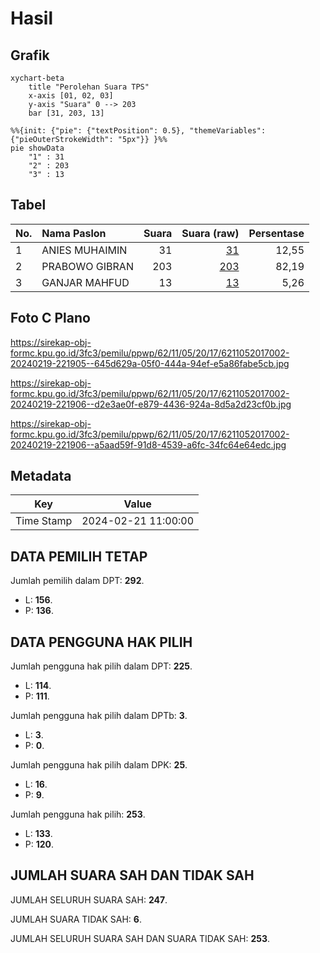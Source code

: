 # Hasil

## Grafik

```mermaid
xychart-beta
    title "Perolehan Suara TPS"
    x-axis [01, 02, 03]
    y-axis "Suara" 0 --> 203
    bar [31, 203, 13]
```

```mermaid
%%{init: {"pie": {"textPosition": 0.5}, "themeVariables": {"pieOuterStrokeWidth": "5px"}} }%%
pie showData
    "1" : 31
    "2" : 203
    "3" : 13
```

## Tabel

| No. | Nama Paslon    | Suara | Suara (raw) | Persentase |
|:--- |:-------------- | -----:| -----------:| ----------:|
| 1   | ANIES MUHAIMIN | 31    | [31][p-1]   | 12,55      |
| 2   | PRABOWO GIBRAN | 203   | [203][p-2]  | 82,19      |
| 3   | GANJAR MAHFUD  | 13    | [13][p-3]   | 5,26       |


[p-1]: https://github.com/gigit-pemilu/pemilu-2024-62-kalimantan-tengah/blob/main/pilpres/hitung-suara/sub/62-kalimantan-tengah/sub/11-pulang-pisau/sub/05-kahayan-hilir/sub/2017-hanjak-maju/sub/002-tps/sub/paslon-1.txt
[p-2]: https://github.com/gigit-pemilu/pemilu-2024-62-kalimantan-tengah/blob/main/pilpres/hitung-suara/sub/62-kalimantan-tengah/sub/11-pulang-pisau/sub/05-kahayan-hilir/sub/2017-hanjak-maju/sub/002-tps/sub/paslon-2.txt
[p-3]: https://github.com/gigit-pemilu/pemilu-2024-62-kalimantan-tengah/blob/main/pilpres/hitung-suara/sub/62-kalimantan-tengah/sub/11-pulang-pisau/sub/05-kahayan-hilir/sub/2017-hanjak-maju/sub/002-tps/sub/paslon-3.txt

## Foto C Plano

https://sirekap-obj-formc.kpu.go.id/3fc3/pemilu/ppwp/62/11/05/20/17/6211052017002-20240219-221905--645d629a-05f0-444a-94ef-e5a86fabe5cb.jpg

https://sirekap-obj-formc.kpu.go.id/3fc3/pemilu/ppwp/62/11/05/20/17/6211052017002-20240219-221906--d2e3ae0f-e879-4436-924a-8d5a2d23cf0b.jpg

https://sirekap-obj-formc.kpu.go.id/3fc3/pemilu/ppwp/62/11/05/20/17/6211052017002-20240219-221906--a5aad59f-91d8-4539-a6fc-34fc64e64edc.jpg


## Metadata

| Key        | Value               |
| ---------- | ------------------- |
| Time Stamp | 2024-02-21 11:00:00 |


## DATA PEMILIH TETAP

Jumlah pemilih dalam DPT: **292**.
 * L: **156**.
 * P: **136**.

## DATA PENGGUNA HAK PILIH

Jumlah pengguna hak pilih dalam DPT: **225**.
 * L: **114**.
 * P: **111**.

Jumlah pengguna hak pilih dalam DPTb: **3**.
 * L: **3**.
 * P: **0**.

Jumlah pengguna hak pilih dalam DPK: **25**.
 * L: **16**.
 * P: **9**.

Jumlah pengguna hak pilih: **253**.
 * L: **133**.
 * P: **120**.

## JUMLAH SUARA SAH DAN TIDAK SAH

JUMLAH SELURUH SUARA SAH: **247**.

JUMLAH SUARA TIDAK SAH: **6**.

JUMLAH SELURUH SUARA SAH DAN SUARA TIDAK SAH: **253**.


